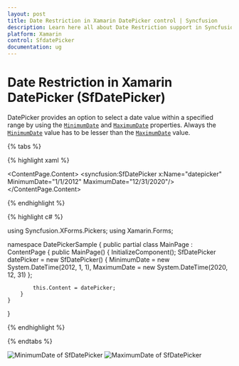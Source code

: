 ```yaml
---
layout: post
title: Date Restriction in Xamarin DatePicker control | Syncfusion
description: Learn here all about Date Restriction support in Syncfusion Xamarin DatePicker (SfDatePicker) control and more.
platform: Xamarin
control: SfdatePicker
documentation: ug
---
```



# Date Restriction in Xamarin DatePicker (SfDatePicker)

DatePicker provides an option to select a date value within a specified range by using the [`MinimumDate`](https://help.syncfusion.com/cr/xamarin/Syncfusion.XForms.Pickers.SfDatePicker.html#Syncfusion_XForms_Pickers_SfDatePicker_MinimumDate) and [`MaximumDate`](https://help.syncfusion.com/cr/xamarin/Syncfusion.XForms.Pickers.SfDatePicker.html#Syncfusion_XForms_Pickers_SfDatePicker_MaximumDate) properties. Always the [`MinimumDate`](https://help.syncfusion.com/cr/xamarin/Syncfusion.XForms.Pickers.SfDatePicker.html#Syncfusion_XForms_Pickers_SfDatePicker_MinimumDate) value has to be lesser than the [`MaximumDate`](https://help.syncfusion.com/cr/xamarin/Syncfusion.XForms.Pickers.SfDatePicker.html#Syncfusion_XForms_Pickers_SfDatePicker_MaximumDate) value.

{% tabs %}

{% highlight xaml %}

<?xml version="1.0" encoding="utf-8" ?>
<ContentPage xmlns="http://xamarin.com/schemas/2014/forms"
             xmlns:x="http://schemas.microsoft.com/winfx/2009/xaml"
             xmlns:local="clr-namespace:DatePickerSample"
             xmlns:syncfusion="clr-namespace:Syncfusion.XForms.Pickers;assembly=Syncfusion.SfPicker.XForms"
             x:Class="DatePickerSample.MainPage">
    <ContentPage.Content>
        <syncfusion:SfDatePicker x:Name="datepicker"
                                 MinimumDate="1/1/2012"
                                 MaximumDate="12/31/2020"/>
    </ContentPage.Content>
</ContentPage>

{% endhighlight %}

{% highlight c# %}  

using Syncfusion.XForms.Pickers;
using Xamarin.Forms;

namespace DatePickerSample
{
    public partial class MainPage : ContentPage
    {
        public MainPage()
        {
            InitializeComponent();
            SfDatePicker datePicker = new SfDatePicker()
            {
                MinimumDate = new System.DateTime(2012, 1, 1),
                MaximumDate = new System.DateTime(2020, 12, 31)
            };

            this.Content = datePicker;
        }
    }
}

{% endhighlight %}

{% endtabs %}

![MinimumDate of SfDatePicker](images/MinimumDate_DatePicker.png)
![MaximumDate of SfDatePicker](images/MaximumDate_DatePicker.png)

